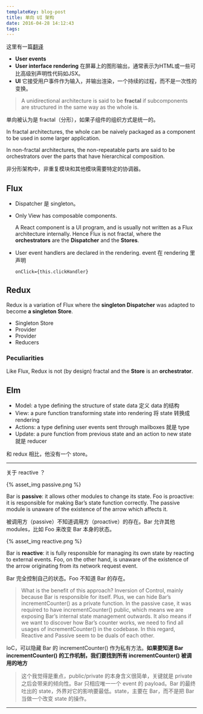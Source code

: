 ```yaml
---
templateKey: blog-post
title: 单向 UI 架构
date: 2016-04-28 14:12:43
tags:
---
```


这里有一篇[翻译](http://adoyle.me/blog/unidirectional-user-interface-architectures.html)

- **User events**
- **User interface rendering** 在屏幕上的图形输出，通常表示为HTML或一些可比高级别声明性代码如JSX。
- **UI** 它接受用户事件作为输入，并输出渲染，一个持续的过程，而不是一次性的变换。

> A unidirectional architecture is said to be **fractal** if subcomponents are structured in the same way as the whole is.

单向被认为是 fractal（分形），如果子组件的组织方式是统一的。

In fractal architectures, the whole can be naively packaged as a component to be used in some larger application.


In non-fractal architectures, the non-repeatable parts are said to be orchestrators over the parts that have hierarchical composition.

非分形架构中，非重复模块和其他模块需要特定的协调器。

## Flux

- Dispatcher 是 singleton。

- Only View has composable components.

    A React component is a UI program, and is usually not written as a Flux architecture internally. Hence Flux is not fractal, where the **orchestrators** are the **Dispatcher** and the **Stores**.

- User event handlers are declared in the rendering. event 在 rendering 里声明

    `onClick={this.clickHandler}`

## Redux

Redux is a variation of Flux where the **singleton Dispatcher** was adapted to become **a singleton Store**.

- Singleton Store
- Provider
- Provider
- Reducers

### Peculiarities

Like Flux, Redux is not (by design) fractal and the **Store** is an **orchestrator**.

## Elm

- Model: a type defining the structure of state data 定义 data 的结构
- View: a pure function transforming state into rendering 将 state 转换成rendering
- Actions: a type defining user events sent through mailboxes 就是 type
- Update: a pure function from previous state and an action to new state 就是 reducer

和 redux 相比，他没有一个 store。

---

关于 reactive ？

{% asset_img passive.png %}

Bar is **passive**: it allows other modules to change its state. Foo is proactive: it is responsible for making Bar’s state function correctly. The passive module is unaware of the existence of the arrow which affects it.

被调用方（passive）不知道调用方（proactive）的存在。Bar 允许其他 modules，比如 Foo 来改变 Bar 本身的状态。

{% asset_img reactive.png %}

Bar is **reactive**: it is fully responsible for managing its own state by reacting to external events. Foo, on the other hand, is unaware of the existence of the arrow originating from its network request event.

Bar 完全控制自己的状态。Foo 不知道 Bar 的存在。

> What is the benefit of this approach? Inversion of Control, mainly because Bar is responsible for itself. Plus, we can hide Bar’s incrementCounter() as a private function. In the passive case, it was required to have incrementCounter() public, which means we are exposing Bar’s internal state management outwards. It also means if we want to discover how Bar’s counter works, we need to find all usages of incrementCounter() in the codebase. In this regard, Reactive and Passive seem to be duals of each other.

IoC，可以隐藏 Bar 的 incrementCounter() 作为私有方法。**如果要知道 Bar incrementCounter() 的工作机制，我们要找到所有 incrementCounter() 被调用的地方**


> 这个我觉得是重点，public/private 的本身含义很简单，关键就是 private 之后会带来的倾向性。Bar 只相应唯一一个 event 的 payload。Bar 的最终吐出的 state，外界对它的影响要最低。state，主要在 Bar，而不是把 Bar 当做一个改变 state 的操作。

---


